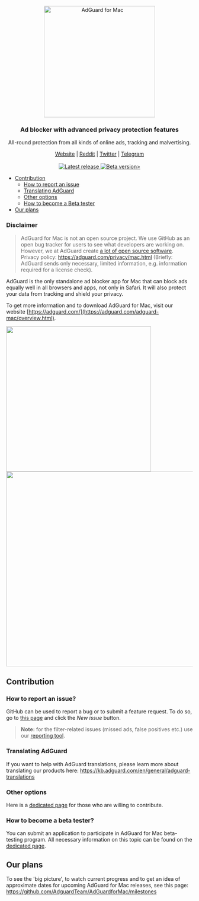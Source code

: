 <p align="center">
  <img src="https://cdn.adguard.com/public/Adguard/Common/Logos/mac.svg" width="300px" alt="AdGuard for Mac"
 />
  </p>
<h3 align="center">Ad blocker with advanced privacy protection features</h3>
<p align="center">
    All-round protection from all kinds of online ads, tracking and malvertising.
</p>
  
  <p align="center"> 
    <a href="https://adguard.com/">Website</a> |
    <a href="https://reddit.com/r/Adguard">Reddit</a> |
    <a href="https://twitter.com/AdGuard">Twitter</a> |
    <a href="https://t.me/adguard_en">Telegram</a>
    <br /><br />
    <a
    </a>
    <a href="https://github.com/AdguardTeam/AdguardForMac/releases/tag/v2.0.6">
        <img src="https://img.shields.io/badge/release-v2.0.6-blue.svg" alt="Latest release" />
    </a>
    <a href="https://github.com/AdguardTeam/AdguardForMac/releases/tag/v2.0.5-beta">
    <img src="https://img.shields.io/badge/beta-v2.0.5-yellow.svg" alt="Beta version>" />
    </a>


* [Contribution](#contribution)
  * [How to report an issue](#issue)
  * [Translating AdGuard](#contribution-translating)
  * [Other options](#contribution-other)
  * [How to become a Beta tester](#beta-tester)
* [Our plans](#our-plans)

### Disclaimer

> AdGuard for Mac is not an open source project. We use GitHub as an open bug tracker for users to see what developers are working on. However, we at AdGuard create [a lot of open source software](https://github.com/search?o=desc&q=topic%3Aopen-source+org%3AAdguardTeam+fork%3Atrue&s=stars&type=Repositories).
> Privacy policy: https://adguard.com/privacy/mac.html (Briefly: AdGuard sends only necessary, limited information, e.g. information required for a license check).


AdGuard is the only standalone ad blocker app for Mac that can block ads equally well in all browsers and apps, not only in Safari. It will also protect your data from tracking and shield your privacy.

To get more information and to download AdGuard for Mac, visit our website [https://adguard.com/](https://adguard.com/adguard-mac/overview.html).

<img src="https://cdn.adguard.com/public/Adguard/screenshots/adguardmacmainEN.png" height="391"><img src="https://cdn.adguard.com/public/Adguard/screenshots/adguardmacfiltersEN.png" width="525">

<a id="contribution"></a>
## Contribution

<a id="issue"></a>
### How to report an issue?

GitHub can be used to report a bug or to submit a feature request. To do so, go to [this page](https://github.com/AdguardTeam/AdguardFoMac/issues) and click the *New issue* button.

>**Note:** for the filter-related issues (missed ads, false positives etc.) use our [reporting tool](https://reports.adguard.com/new_issue.html).

<a id="contribution-translating"></a>
### Translating AdGuard

If you want to help with AdGuard translations, please learn more about translating our products here: https://kb.adguard.com/en/general/adguard-translations

<a id="contribution-other"></a>
### Other options

Here is a [dedicated page](https://adguard.com/contribute.html) for those who are willing to contribute.


<a id="beta-tester"></a>
### How to become a beta tester?

You can submit an application to participate in AdGuard for Mac beta-testing program. All necessary information on this topic can be found on the [dedicated page](https://adguard.com/beta.html).

<a id="our-plans"></a>
## Our plans

To see the 'big picture', to watch current progress and to get an idea of approximate dates for upcoming AdGuard for Mac releases, see this page: https://github.com/AdguardTeam/AdGuardforMac/milestones
